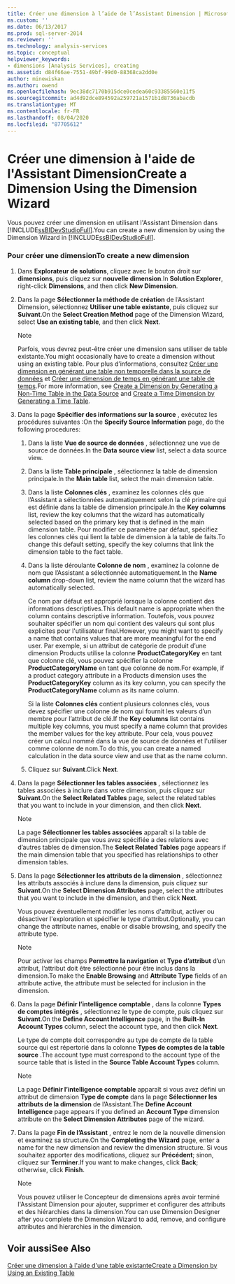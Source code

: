 ```yaml
---
title: Créer une dimension à l’aide de l’Assistant Dimension | Microsoft Docs
ms.custom: ''
ms.date: 06/13/2017
ms.prod: sql-server-2014
ms.reviewer: ''
ms.technology: analysis-services
ms.topic: conceptual
helpviewer_keywords:
- dimensions [Analysis Services], creating
ms.assetid: d84f66ae-7551-49bf-99d0-88368ca2dd0e
author: minewiskan
ms.author: owend
ms.openlocfilehash: 9ec38dc7170b915dce0cedea60c93385560e11f5
ms.sourcegitcommit: ad4d92dce894592a259721a1571b1d8736abacdb
ms.translationtype: MT
ms.contentlocale: fr-FR
ms.lasthandoff: 08/04/2020
ms.locfileid: "87705612"
---
```

# <a name="create-a-dimension-using-the-dimension-wizard"></a><span data-ttu-id="73dc1-102">Créer une dimension à l'aide de l'Assistant Dimension</span><span class="sxs-lookup"><span data-stu-id="73dc1-102">Create a Dimension Using the Dimension Wizard</span></span>
  <span data-ttu-id="73dc1-103">Vous pouvez créer une dimension en utilisant l'Assistant Dimension dans [!INCLUDE[ssBIDevStudioFull](../../includes/ssbidevstudiofull-md.md)].</span><span class="sxs-lookup"><span data-stu-id="73dc1-103">You can create a new dimension by using the Dimension Wizard in [!INCLUDE[ssBIDevStudioFull](../../includes/ssbidevstudiofull-md.md)].</span></span>  
  
### <a name="to-create-a-new-dimension"></a><span data-ttu-id="73dc1-104">Pour créer une dimension</span><span class="sxs-lookup"><span data-stu-id="73dc1-104">To create a new dimension</span></span>  
  
1.  <span data-ttu-id="73dc1-105">Dans **Explorateur de solutions**, cliquez avec le bouton droit sur **dimensions**, puis cliquez sur **nouvelle dimension**.</span><span class="sxs-lookup"><span data-stu-id="73dc1-105">In **Solution Explorer**, right-click **Dimensions**, and then click **New Dimension**.</span></span>  
  
2.  <span data-ttu-id="73dc1-106">Dans la page **Sélectionner la méthode de création** de l’Assistant Dimension, sélectionnez **Utiliser une table existante**, puis cliquez sur **Suivant**.</span><span class="sxs-lookup"><span data-stu-id="73dc1-106">On the **Select Creation Method** page of the Dimension Wizard, select **Use an existing table**, and then click **Next**.</span></span>  
  
    > [!NOTE]  
    >  <span data-ttu-id="73dc1-107">Parfois, vous devrez peut-être créer une dimension sans utiliser de table existante.</span><span class="sxs-lookup"><span data-stu-id="73dc1-107">You might occasionally have to create a dimension without using an existing table.</span></span> <span data-ttu-id="73dc1-108">Pour plus d’informations, consultez [Créer une dimension en générant une table non temporelle dans la source de données](create-a-dimension-by-generating-a-non-time-table-in-the-data-source.md) et [Créer une dimension de temps en générant une table de temps](create-a-time-dimension-by-generating-a-time-table.md).</span><span class="sxs-lookup"><span data-stu-id="73dc1-108">For more information, see [Create a Dimension by Generating a Non-Time Table in the Data Source](create-a-dimension-by-generating-a-non-time-table-in-the-data-source.md) and [Create a Time Dimension by Generating a Time Table](create-a-time-dimension-by-generating-a-time-table.md).</span></span>  
  
3.  <span data-ttu-id="73dc1-109">Dans la page **Spécifier des informations sur la source** , exécutez les procédures suivantes :</span><span class="sxs-lookup"><span data-stu-id="73dc1-109">On the **Specify Source Information** page, do the following procedures:</span></span>  
  
    1.  <span data-ttu-id="73dc1-110">Dans la liste **Vue de source de données** , sélectionnez une vue de source de données.</span><span class="sxs-lookup"><span data-stu-id="73dc1-110">In the **Data source view** list, select a data source view.</span></span>  
  
    2.  <span data-ttu-id="73dc1-111">Dans la liste **Table principale** , sélectionnez la table de dimension principale.</span><span class="sxs-lookup"><span data-stu-id="73dc1-111">In the **Main table** list, select the main dimension table.</span></span>  
  
    3.  <span data-ttu-id="73dc1-112">Dans la liste **Colonnes clés** , examinez les colonnes clés que l’Assistant a sélectionnées automatiquement selon la clé primaire qui est définie dans la table de dimension principale.</span><span class="sxs-lookup"><span data-stu-id="73dc1-112">In the **Key columns** list, review the key columns that the wizard has automatically selected based on the primary key that is defined in the main dimension table.</span></span> <span data-ttu-id="73dc1-113">Pour modifier ce paramètre par défaut, spécifiez les colonnes clés qui lient la table de dimension à la table de faits.</span><span class="sxs-lookup"><span data-stu-id="73dc1-113">To change this default setting, specify the key columns that link the dimension table to the fact table.</span></span>  
  
    4.  <span data-ttu-id="73dc1-114">Dans la liste déroulante **Colonne de nom** , examinez la colonne de nom que l’Assistant a sélectionnée automatiquement.</span><span class="sxs-lookup"><span data-stu-id="73dc1-114">In the **Name column** drop-down list, review the name column that the wizard has automatically selected.</span></span>  
  
         <span data-ttu-id="73dc1-115">Ce nom par défaut est approprié lorsque la colonne contient des informations descriptives.</span><span class="sxs-lookup"><span data-stu-id="73dc1-115">This default name is appropriate when the column contains descriptive information.</span></span> <span data-ttu-id="73dc1-116">Toutefois, vous pouvez souhaiter spécifier un nom qui contient des valeurs qui sont plus explicites pour l'utilisateur final.</span><span class="sxs-lookup"><span data-stu-id="73dc1-116">However, you might want to specify a name that contains values that are more meaningful for the end user.</span></span> <span data-ttu-id="73dc1-117">Par exemple, si un attribut de catégorie de produit d’une dimension Products utilise la colonne **ProductCategoryKey** en tant que colonne clé, vous pouvez spécifier la colonne **ProductCategoryName** en tant que colonne de nom.</span><span class="sxs-lookup"><span data-stu-id="73dc1-117">For example, if a product category attribute in a Products dimension uses the **ProductCategoryKey** column as its key column, you can specify the **ProductCategoryName** column as its name column.</span></span>  
  
         <span data-ttu-id="73dc1-118">Si la liste **Colonnes clés** contient plusieurs colonnes clés, vous devez spécifier une colonne de nom qui fournit les valeurs d’un membre pour l’attribut de clé.</span><span class="sxs-lookup"><span data-stu-id="73dc1-118">If the **Key columns** list contains multiple key columns, you must specify a name column that provides the member values for the key attribute.</span></span> <span data-ttu-id="73dc1-119">Pour cela, vous pouvez créer un calcul nommé dans la vue de source de données et l'utiliser comme colonne de nom.</span><span class="sxs-lookup"><span data-stu-id="73dc1-119">To do this, you can create a named calculation in the data source view and use that as the name column.</span></span>  
  
    5.  <span data-ttu-id="73dc1-120">Cliquez sur **Suivant**.</span><span class="sxs-lookup"><span data-stu-id="73dc1-120">Click **Next**.</span></span>  
  
4.  <span data-ttu-id="73dc1-121">Dans la page **Sélectionner les tables associées** , sélectionnez les tables associées à inclure dans votre dimension, puis cliquez sur **Suivant**.</span><span class="sxs-lookup"><span data-stu-id="73dc1-121">On the **Select Related Tables** page, select the related tables that you want to include in your dimension, and then click **Next**.</span></span>  
  
    > [!NOTE]  
    >  <span data-ttu-id="73dc1-122">La page **Sélectionner les tables associées** apparaît si la table de dimension principale que vous avez spécifiée a des relations avec d’autres tables de dimension.</span><span class="sxs-lookup"><span data-stu-id="73dc1-122">The **Select Related Tables** page appears if the main dimension table that you specified has relationships to other dimension tables.</span></span>  
  
5.  <span data-ttu-id="73dc1-123">Dans la page **Sélectionner les attributs de la dimension** , sélectionnez les attributs associés à inclure dans la dimension, puis cliquez sur **Suivant**.</span><span class="sxs-lookup"><span data-stu-id="73dc1-123">On the **Select Dimension Attributes** page, select the attributes that you want to include in the dimension, and then click **Next**.</span></span>  
  
     <span data-ttu-id="73dc1-124">Vous pouvez éventuellement modifier les noms d'attribut, activer ou désactiver l'exploration et spécifier le type d'attribut.</span><span class="sxs-lookup"><span data-stu-id="73dc1-124">Optionally, you can change the attribute names, enable or disable browsing, and specify the attribute type.</span></span>  
  
    > [!NOTE]  
    >  <span data-ttu-id="73dc1-125">Pour activer les champs **Permettre la navigation** et **Type d’attribut** d’un attribut, l’attribut doit être sélectionné pour être inclus dans la dimension.</span><span class="sxs-lookup"><span data-stu-id="73dc1-125">To make the **Enable Browsing** and **Attribute Type** fields of an attribute active, the attribute must be selected for inclusion in the dimension.</span></span>  
  
6.  <span data-ttu-id="73dc1-126">Dans la page **Définir l’intelligence comptable** , dans la colonne **Types de comptes intégrés** , sélectionnez le type de compte, puis cliquez sur **Suivant**.</span><span class="sxs-lookup"><span data-stu-id="73dc1-126">On the **Define Account Intelligence** page, in the **Built-In Account Types** column, select the account type, and then click **Next**.</span></span>  
  
     <span data-ttu-id="73dc1-127">Le type de compte doit correspondre au type de compte de la table source qui est répertorié dans la colonne **Types de comptes de la table source** .</span><span class="sxs-lookup"><span data-stu-id="73dc1-127">The account type must correspond to the account type of the source table that is listed in the **Source Table Account Types** column.</span></span>  
  
    > [!NOTE]  
    >  <span data-ttu-id="73dc1-128">La page **Définir l’intelligence comptable** apparaît si vous avez défini un attribut de dimension **Type de compte** dans la page **Sélectionner les attributs de la dimension** de l’Assistant.</span><span class="sxs-lookup"><span data-stu-id="73dc1-128">The **Define Account Intelligence** page appears if you defined an **Account Type** dimension attribute on the **Select Dimension Attributes** page of the wizard.</span></span>  
  
7.  <span data-ttu-id="73dc1-129">Dans la page **Fin de l’Assistant** , entrez le nom de la nouvelle dimension et examinez sa structure.</span><span class="sxs-lookup"><span data-stu-id="73dc1-129">On the **Completing the Wizard** page, enter a name for the new dimension and review the dimension structure.</span></span> <span data-ttu-id="73dc1-130">Si vous souhaitez apporter des modifications, cliquez sur **Précédent**; sinon, cliquez sur **Terminer**.</span><span class="sxs-lookup"><span data-stu-id="73dc1-130">If you want to make changes, click **Back**; otherwise, click **Finish**.</span></span>  
  
    > [!NOTE]  
    >  <span data-ttu-id="73dc1-131">Vous pouvez utiliser le Concepteur de dimensions après avoir terminé l'Assistant Dimension pour ajouter, supprimer et configurer des attributs et des hiérarchies dans la dimension.</span><span class="sxs-lookup"><span data-stu-id="73dc1-131">You can use Dimension Designer after you complete the Dimension Wizard to add, remove, and configure attributes and hierarchies in the dimension.</span></span>  
  
## <a name="see-also"></a><span data-ttu-id="73dc1-132">Voir aussi</span><span class="sxs-lookup"><span data-stu-id="73dc1-132">See Also</span></span>  
 [<span data-ttu-id="73dc1-133">Créer une dimension à l'aide d'une table existante</span><span class="sxs-lookup"><span data-stu-id="73dc1-133">Create a Dimension by Using an Existing Table</span></span>](create-a-dimension-by-using-an-existing-table.md)  
  
  
